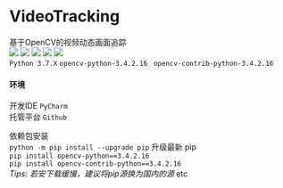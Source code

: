 # VideoTracking
基于OpenCV的视频动态画面追踪  
![](https://img.shields.io/badge/license-MIT-blue.svg) ![](https://img.shields.io/github/repo-size/JX-Wang/VideoTracking.svg) ![](https://img.shields.io/bitbucket/issues-raw/JX-Wang/VideoTracking.svg) ![](https://img.shields.io/github/forks/JX-Wang/VideoTracking.svg?label=Fork) ![](https://img.shields.io/github/stars/JX-Wang/VideoTracking.svg?style=social)  
``` Python 3.7.X ``` ```opencv-python-3.4.2.16 ``` ``` opencv-contrib-python-3.4.2.16 ```  
#### 环境
开发IDE ``` PyCharm ```  
托管平台 ``` Github ```  

依赖包安装  
``` python -m pip install --upgrade pip ``` 升级最新 pip  
``` pip install opencv-python==3.4.2.16 ```  
``` pip install opencv-contrib-python==3.4.2.16 ```  
*Tips: 若安下载缓慢，建议将pip源换为国内的源*
etc  

